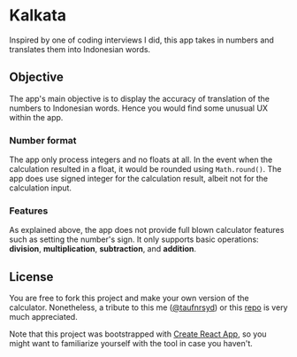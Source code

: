 # Kalkata

Inspired by one of coding interviews I did, this app takes in numbers and translates them into Indonesian words.

## Objective

The app's main objective is to display the accuracy of translation of the numbers to Indonesian words. Hence you would find some unusual UX within the app.

### Number format

The app only process integers and no floats at all. In the event when the calculation resulted in a float, it would be rounded using `Math.round()`. The app does use signed integer for the calculation result, albeit not for the calculation input.

### Features

As explained above, the app does not provide full blown calculator features such as setting the number's sign. It only supports basic operations: **division**, **multiplication**, **subtraction**, and **addition**.

## License

You are free to fork this project and make your own version of the calculator. Nonetheless, a tribute to this me ([@taufnrsyd](https://github.com/taufnrsyd)) or this [repo](https://github.com/taufnrsyd/kalkata) is very much appreciated.

Note that this project was bootstrapped with [Create React App](https://github.com/facebookincubator/create-react-app), so you might want to familiarize yourself with the tool in case you haven't.
